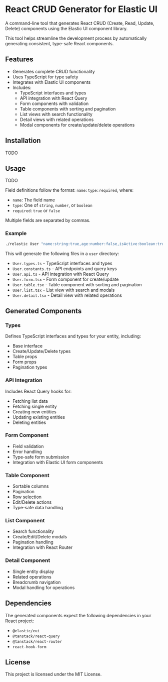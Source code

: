 # React CRUD Generator for Elastic UI

A command-line tool that generates React CRUD (Create, Read, Update, Delete) components using the Elastic UI component library. 

This tool helps streamline the development process by automatically generating consistent, type-safe React components.

## Features

- Generates complete CRUD functionality
- Uses TypeScript for type safety
- Integrates with Elastic UI components
- Includes:
    - TypeScript interfaces and types
    - API integration with React Query
    - Form components with validation
    - Table components with sorting and pagination
    - List views with search functionality
    - Detail views with related operations
    - Modal components for create/update/delete operations

## Installation

TODO

## Usage

TODO

Field definitions follow the format: `name:type:required`, where:
- `name`: The field name
- `type`: One of `string`, `number`, or `boolean`
- `required`: `true` or `false`

Multiple fields are separated by commas.

### Example

```bash
./relastic User "name:string:true,age:number:false,isActive:boolean:true"
```

This will generate the following files in a `user` directory:
- `User.types.ts` - TypeScript interfaces and types
- `User.constants.ts` - API endpoints and query keys
- `User.api.ts` - API integration with React Query
- `User.form.tsx` - Form component for create/update
- `User.table.tsx` - Table component with sorting and pagination
- `User.list.tsx` - List view with search and modals
- `User.detail.tsx` - Detail view with related operations

## Generated Components

### Types
Defines TypeScript interfaces and types for your entity, including:
- Base interface
- Create/Update/Delete types
- Table props
- Form props
- Pagination types

### API Integration
Includes React Query hooks for:
- Fetching list data
- Fetching single entity
- Creating new entities
- Updating existing entities
- Deleting entities

### Form Component
- Field validation
- Error handling
- Type-safe form submission
- Integration with Elastic UI form components

### Table Component
- Sortable columns
- Pagination
- Row selection
- Edit/Delete actions
- Type-safe data handling

### List Component
- Search functionality
- Create/Edit/Delete modals
- Pagination handling
- Integration with React Router

### Detail Component
- Single entity display
- Related operations
- Breadcrumb navigation
- Modal handling for operations

## Dependencies

The generated components expect the following dependencies in your React project:
- `@elastic/eui`
- `@tanstack/react-query`
- `@tanstack/react-router`
- `react-hook-form`

## License

This project is licensed under the MIT License.
